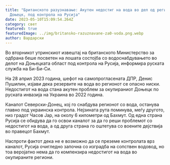 ```yaml
---
title: "Британското разузнавање: Акутен недостиг на вода во дел од регионот на
  Доњецк, под контрола на Русија"
date: 2023-05-10T15:09:54.264Z
category: свет
featured: true
featuredImage: ../img/britansko-razuznavane-za0-voda.png.webp
author: Вардарски
---
```

Во вторникот утринскиот извештај на британското Министерство за одбрана беше посветен на лошата состојба со водоснабдувањето во делот на Доњецката област под контрола на Русија, информира руската служба на Би-Би-Си.

На 28 април 2023 година, шефот на самопрогласената ДПР, Денис Пушилин, изјави дека резервите на вода во регионот се опасно ниски. Недостигот на вода стана акутен проблем за окупираниот Доњецк по руската инвазија на Украина во 2022 година.

Каналот Северски-Донец, кој го снабдува регионот со вода, останува главно под украинска контрола. Нејзината рута поминува, меѓу другото, низ градот Часов Јар, на околу 6 километри од Бахмут. Од една страна Русија се обидува да го освои каналот за да го реши проблемот со недостигот на вода, а од друга страна го оштетува со воените дејствија во правецот Бахмут.

Наспроти фактот дека не е возможно да се преземе контролата врз каналот, Русија очигледно започна со изградба на сопствен водовод, но тоа веројатно нема да го компензира недостигот на вода во окупираните региони.